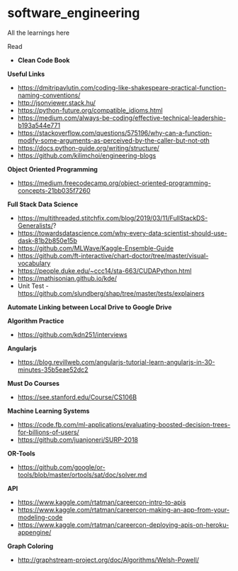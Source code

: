 # software_engineering

All the learnings here

Read  
- **Clean Code Book**


**Useful Links**   
- https://dmitripavlutin.com/coding-like-shakespeare-practical-function-naming-conventions/  
- http://jsonviewer.stack.hu/
- https://python-future.org/compatible_idioms.html  
- https://medium.com/always-be-coding/effective-technical-leadership-b193a544e771  
- https://stackoverflow.com/questions/575196/why-can-a-function-modify-some-arguments-as-perceived-by-the-caller-but-not-oth  
- https://docs.python-guide.org/writing/structure/ 
- https://github.com/kilimchoi/engineering-blogs

**Object Oriented Programming**  
- https://medium.freecodecamp.org/object-oriented-programming-concepts-21bb035f7260  

**Full Stack Data Science**  
- https://multithreaded.stitchfix.com/blog/2019/03/11/FullStackDS-Generalists/?
- https://towardsdatascience.com/why-every-data-scientist-should-use-dask-81b2b850e15b
- https://github.com/MLWave/Kaggle-Ensemble-Guide
- https://github.com/ft-interactive/chart-doctor/tree/master/visual-vocabulary
- https://people.duke.edu/~ccc14/sta-663/CUDAPython.html
- https://mathisonian.github.io/kde/
- Unit Test - https://github.com/slundberg/shap/tree/master/tests/explainers

**Automate Linking between Local Drive to Google Drive**


**Algorithm Practice**
- https://github.com/kdn251/interviews


**Angularjs**
- https://blog.revillweb.com/angularjs-tutorial-learn-angularjs-in-30-minutes-35b5eae52dc2

**Must Do Courses**
- https://see.stanford.edu/Course/CS106B

**Machine Learning Systems**
- https://code.fb.com/ml-applications/evaluating-boosted-decision-trees-for-billions-of-users/
- https://github.com/juanjoneri/SURP-2018

**OR-Tools**
- https://github.com/google/or-tools/blob/master/ortools/sat/doc/solver.md

**API**
- https://www.kaggle.com/rtatman/careercon-intro-to-apis
- https://www.kaggle.com/rtatman/careercon-making-an-app-from-your-modeling-code
- https://www.kaggle.com/rtatman/careercon-deploying-apis-on-heroku-appengine/


**Graph Coloring**
- http://graphstream-project.org/doc/Algorithms/Welsh-Powell/

